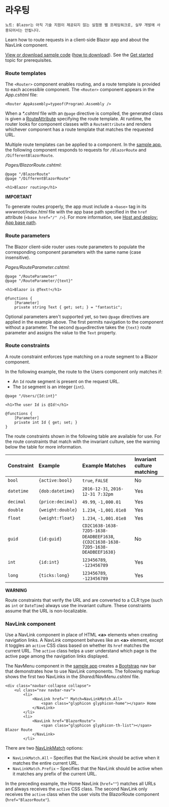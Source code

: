 # 라우팅

`노트: Blazor는 아직 기술 지원이 제공되지 않는 실험용 웹 프레임워크로, 실무 개발에 사용되어서는 안됩니다.`

Learn how to route requests in a client-side Blazor app and about the NavLink component.

[View or download sample code](https://github.com/aspnet/Blazor.Docs/tree/master/docs/common/samples/) \([how to download](https://blazor.net/docs/index.html#view-and-download-samples)\). See the [Get started](https://blazor.net/docs/get-started.html) topic for prerequisites.

### Route templates <a id="route-templates"></a>

The `<Router>` component enables routing, and a route template is provided to each accessible component. The `<Router>` component appears in the _App.cshtml_ file:

```text
<Router AppAssembly=typeof(Program).Assembly />
```

When a _\*.cshtml_ file with an `@page` directive is compiled, the generated class is given a [RouteAttribute](https://docs.microsoft.com/dotnet/api/microsoft.aspnetcore.mvc.routeattribute) specifying the route template. At runtime, the router looks for component classes with a `RouteAttribute` and renders whichever component has a route template that matches the requested URL.

Multiple route templates can be applied to a component. In the [sample app](https://github.com/aspnet/Blazor.Docs/tree/master/docs/common/samples/), the following component responds to requests for `/BlazorRoute` and `/DifferentBlazorRoute`.

_Pages/BlazorRoute.cshtml_:

```text
@page "/BlazorRoute"
@page "/DifferentBlazorRoute"

<h1>Blazor routing</h1>
```

**IMPORTANT**

To generate routes properly, the app must include a `<base>` tag in its _wwwroot/index.html_ file with the app base path specified in the `href` attribute \(`<base href="/" />`\). For more information, see [Host and deploy: App base path](https://blazor.net/docs/host-and-deploy/index.html#app-base-path).

### Route parameters <a id="route-parameters"></a>

The Blazor client-side router uses route parameters to populate the corresponding component parameters with the same name \(case insensitive\).

_Pages/RouteParameter.cshtml_:

```text
@page "/RouteParameter"
@page "/RouteParameter/{text}"

<h1>Blazor is @Text!</h1>

@functions {
    [Parameter]
    private string Text { get; set; } = "fantastic";
```

Optional parameters aren't supported yet, so two `@page` directives are applied in the example above. The first permits navigation to the component without a parameter. The second `@page`directive takes the `{text}` route parameter and assigns the value to the `Text` property.

### Route constraints <a id="route-constraints"></a>

A route constraint enforces type matching on a route segment to a Blazor component.

In the following example, the route to the Users component only matches if:

* An `Id` route segment is present on the request URL.
* The `Id` segment is an integer \(`int`\).

```text
@page "/Users/{Id:int}"

<h1>The user Id is @Id!</h1>

@functions {
    [Parameter]
    private int Id { get; set; }
}
```

The route constraints shown in the following table are available for use. For the route constraints that match with the invariant culture, see the warning below the table for more information.

| Constraint | Example | Example Matches | Invariant culture matching |
| :--- | :--- | :--- | :--- |
| `bool` | `{active:bool}` | `true`, `FALSE` | No |
| `datetime` | `{dob:datetime}` | `2016-12-31`, `2016-12-31 7:32pm` | Yes |
| `decimal` | `{price:decimal}` | `49.99`, `-1,000.01` | Yes |
| `double` | `{weight:double}` | `1.234`, `-1,001.01e8` | Yes |
| `float` | `{weight:float}` | `1.234`, `-1,001.01e8` | Yes |
| `guid` | `{id:guid}` | `CD2C1638-1638-72D5-1638-DEADBEEF1638`, `{CD2C1638-1638-72D5-1638-DEADBEEF1638}` | No |
| `int` | `{id:int}` | `123456789`, `-123456789` | Yes |
| `long` | `{ticks:long}` | `123456789`, `-123456789` | Yes |

**WARNING**

Route constraints that verify the URL and are converted to a CLR type \(such as `int` or `DateTime`\) always use the invariant culture. These constraints assume that the URL is non-localizable.

### NavLink component <a id="navlink-component"></a>

Use a NavLink component in place of HTML **&lt;a&gt;** elements when creating navigation links. A NavLink component behaves like an **&lt;a&gt;** element, except it toggles an `active` CSS class based on whether its `href` matches the current URL. The `active` class helps a user understand which page is the active page among the navigation links displayed.

The NavMenu component in the [sample app](https://github.com/aspnet/Blazor.Docs/tree/master/docs/common/samples/) creates a [Bootstrap](https://getbootstrap.com/docs/) nav bar that demonstrates how to use NavLink components. The following markup shows the first two NavLinks in the _Shared/NavMenu.cshtml_ file.

```text
<div class="navbar-collapse collapse">
    <ul class="nav navbar-nav">
        <li>
            <NavLink href="" Match=NavLinkMatch.All>
                <span class="glyphicon glyphicon-home"></span> Home
            </NavLink>
        </li>
        <li>
            <NavLink href="BlazorRoute">
                <span class="glyphicon glyphicon-th-list"></span> Blazor Route
            </NavLink>
        </li>
```

There are two [NavLinkMatch](https://blazor.net/api/Microsoft.AspNetCore.Blazor.Routing.NavLinkMatch.html) options:

* `NavLinkMatch.All` – Specifies that the NavLink should be active when it matches the entire current URL.
* `NavLinkMatch.Prefix` – Specifies that the NavLink should be active when it matches any prefix of the current URL.

In the preceding example, the Home NavLink \(`href=""`\) matches all URLs and always receives the `active` CSS class. The second NavLink only receives the `active` class when the user visits the BlazorRoute component \(`href="BlazorRoute"`\).

